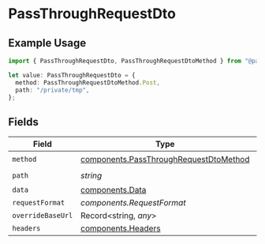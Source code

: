 # PassThroughRequestDto

## Example Usage

```typescript
import { PassThroughRequestDto, PassThroughRequestDtoMethod } from "@panora/sdk/models/components";

let value: PassThroughRequestDto = {
  method: PassThroughRequestDtoMethod.Post,
  path: "/private/tmp",
};
```

## Fields

| Field                                                                                            | Type                                                                                             | Required                                                                                         | Description                                                                                      |
| ------------------------------------------------------------------------------------------------ | ------------------------------------------------------------------------------------------------ | ------------------------------------------------------------------------------------------------ | ------------------------------------------------------------------------------------------------ |
| `method`                                                                                         | [components.PassThroughRequestDtoMethod](../../models/components/passthroughrequestdtomethod.md) | :heavy_check_mark:                                                                               | N/A                                                                                              |
| `path`                                                                                           | *string*                                                                                         | :heavy_check_mark:                                                                               | N/A                                                                                              |
| `data`                                                                                           | [components.Data](../../models/components/data.md)                                               | :heavy_minus_sign:                                                                               | N/A                                                                                              |
| `requestFormat`                                                                                  | *components.RequestFormat*                                                                       | :heavy_minus_sign:                                                                               | N/A                                                                                              |
| `overrideBaseUrl`                                                                                | Record<string, *any*>                                                                            | :heavy_minus_sign:                                                                               | N/A                                                                                              |
| `headers`                                                                                        | [components.Headers](../../models/components/headers.md)                                         | :heavy_minus_sign:                                                                               | N/A                                                                                              |